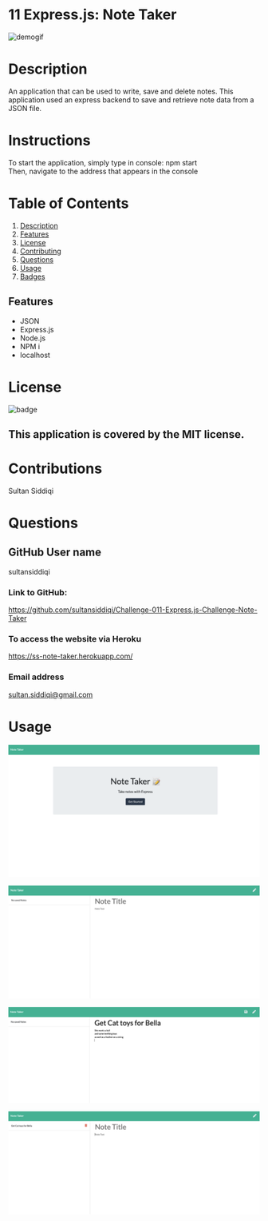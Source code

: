 # 11 Express.js: Note Taker
![demogif](public/assets/images/Note-taker-Demo.gif)


# Description 
An application that can be used to write, save and delete notes.  This application used an express backend to save and retrieve note data from a JSON file.

# Instructions
To start the application, simply type in console: npm start <br />
Then, navigate to the address that appears in the console

# Table of Contents

1. [Description](#Description)
2. [Features](#Features)
3. [License](#License)
4. [Contributing](#Contributing)
5. [Questions](#Questions)
6. [Usage](#Usage)
7. [Badges](#Badges)

## Features
- JSON
- Express.js
- Node.js
- NPM i
- localhost

# License
![badge](https://img.shields.io/badge/license-MIT-brightgreen)
## This application is covered by the MIT license. 

# Contributions 
Sultan Siddiqi

# Questions
## GitHub User name 
sultansiddiqi
### Link to GitHub:
https://github.com/sultansiddiqi/Challenge-011-Express.js-Challenge-Note-Taker

### To access the website via Heroku
https://ss-note-taker.herokuapp.com/

### Email address 
sultan.siddiqi@gmail.com


# Usage
![screenshot](public/assets/images/NoteTaker.png)

![screenshot](public/assets/images/blankNoteTaker.png)

![screenshot](public/assets/images/inputData.png)

![screenshot](public/assets/images/savedData.png)
